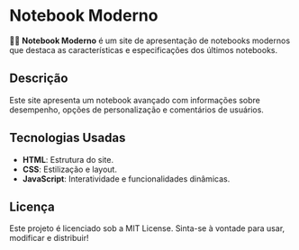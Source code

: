 # Notebook Moderno

👨‍💻 **Notebook Moderno** é um site de apresentação de notebooks modernos que destaca as características e especificações dos últimos notebooks.

## Descrição
Este site apresenta um notebook avançado com informações sobre desempenho, opções de personalização e comentários de usuários.

## Tecnologias Usadas
- **HTML**: Estrutura do site.
- **CSS**: Estilização e layout.
- **JavaScript**: Interatividade e funcionalidades dinâmicas.

## Licença
Este projeto é licenciado sob a MIT License. Sinta-se à vontade para usar, modificar e distribuir!
